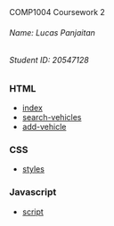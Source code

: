 <div align="center>
  <h1 style="text-align: center">COMP1004 Coursework 2</h1>
  <h6>Name: Lucas Panjaitan</h6>
  <h6>Student ID: 20547128</h6>
</div>

### HTML
- [index](index.html)
- [search-vehicles](search-vehicles.html)
- [add-vehicle](add-vehicle.html)

### CSS
- [styles](styles.css)

### Javascript
- [script](script.js)

<div align="center>
  <h6>Accessibility Test</h6>
  <img src="../img/lighthouse.png">
</div>
